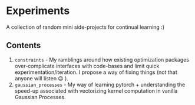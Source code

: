 # Experiments
A collection of random mini side-projects for continual learning :)

## Contents
1. `constraints` - My ramblings around how existing optimization packages over-complicate interfaces with code-bases and limit quick experimentation/iteration. I propose a way of fixing things (not that anyone will listen :wink: ).
2. `gaussian_processes` - My way of learning pytorch + understanding the speed-up associated with vectorizing kernel computation in vanilla Gaussian Processes.